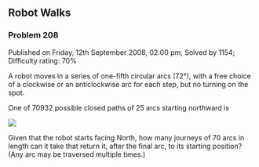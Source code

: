 Robot Walks
-----------

### Problem 208

Published on Friday, 12th September 2008, 02:00 pm; Solved by 1154;
Difficulty rating: 70%

A robot moves in a series of one-fifth circular arcs (72°), with a free
choice of a clockwise or an anticlockwise arc for each step, but no
turning on the spot.

One of 70932 possible closed paths of 25 arcs starting northward is

![](project/images/p208_robotwalk.gif)

Given that the robot starts facing North, how many journeys of 70 arcs
in length can it take that return it, after the final arc, to its
starting position?\
 (Any arc may be traversed multiple times.)
